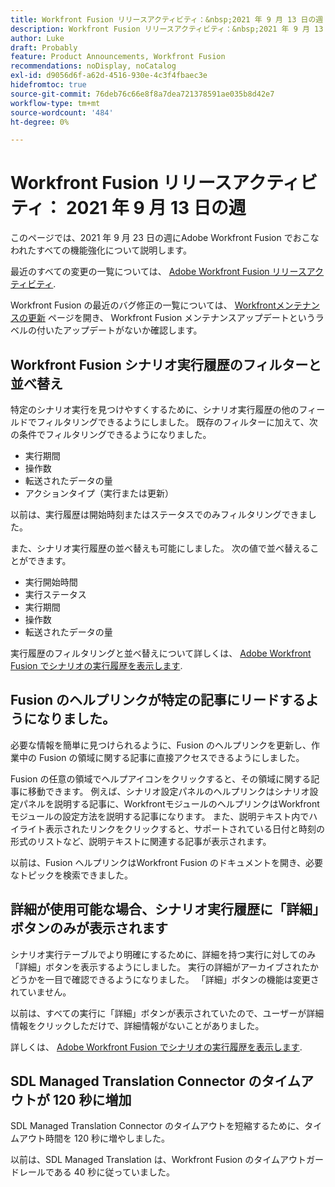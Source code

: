```yaml
---
title: Workfront Fusion リリースアクティビティ：&nbsp;2021 年 9 月 13 日の週
description: Workfront Fusion リリースアクティビティ：&nbsp;2021 年 9 月 13 日の週
author: Luke
draft: Probably
feature: Product Announcements, Workfront Fusion
recommendations: noDisplay, noCatalog
exl-id: d9056d6f-a62d-4516-930e-4c3f4fbaec3e
hidefromtoc: true
source-git-commit: 76deb76c66e8f8a7dea721378591ae035b8d42e7
workflow-type: tm+mt
source-wordcount: '484'
ht-degree: 0%

---
```


# Workfront Fusion リリースアクティビティ： 2021 年 9 月 13 日の週

このページでは、2021 年 9 月 23 日の週にAdobe Workfront Fusion でおこなわれたすべての機能強化について説明します。

最近のすべての変更の一覧については、 [Adobe Workfront Fusion リリースアクティビティ](../../../product-announcements/product-releases/fusion-release-activity/fusion-release-activity.md).

Workfront Fusion の最近のバグ修正の一覧については、 [Workfrontメンテナンスの更新](https://experienceleague.adobe.com/docs/workfront-known-issues/releases/current-updates.html) ページを開き、 Workfront Fusion メンテナンスアップデートというラベルの付いたアップデートがないか確認します。

## Workfront Fusion シナリオ実行履歴のフィルターと並べ替え

特定のシナリオ実行を見つけやすくするために、シナリオ実行履歴の他のフィールドでフィルタリングできるようにしました。 既存のフィルターに加えて、次の条件でフィルタリングできるようになりました。

* 実行期間
* 操作数
* 転送されたデータの量
* アクションタイプ（実行または更新）

以前は、実行履歴は開始時刻またはステータスでのみフィルタリングできました。

また、シナリオ実行履歴の並べ替えも可能にしました。 次の値で並べ替えることができます。

* 実行開始時間
* 実行ステータス
* 実行期間
* 操作数
* 転送されたデータの量

実行履歴のフィルタリングと並べ替えについて詳しくは、 [Adobe Workfront Fusion でシナリオの実行履歴を表示します](../../../workfront-fusion/scenarios/view-scenario-execution-history.md).

## Fusion のヘルプリンクが特定の記事にリードするようになりました。

必要な情報を簡単に見つけられるように、Fusion のヘルプリンクを更新し、作業中の Fusion の領域に関する記事に直接アクセスできるようにしました。

Fusion の任意の領域でヘルプアイコンをクリックすると、その領域に関する記事に移動できます。 例えば、シナリオ設定パネルのヘルプリンクはシナリオ設定パネルを説明する記事に、WorkfrontモジュールのヘルプリンクはWorkfrontモジュールの設定方法を説明する記事になります。 また、説明テキスト内でハイライト表示されたリンクをクリックすると、サポートされている日付と時刻の形式のリストなど、説明テキストに関連する記事が表示されます。

以前は、Fusion ヘルプリンクはWorkfront Fusion のドキュメントを開き、必要なトピックを検索できました。

## 詳細が使用可能な場合、シナリオ実行履歴に「詳細」ボタンのみが表示されます

シナリオ実行テーブルでより明確にするために、詳細を持つ実行に対してのみ「詳細」ボタンを表示するようにしました。 実行の詳細がアーカイブされたかどうかを一目で確認できるようになりました。 「詳細」ボタンの機能は変更されていません。

以前は、すべての実行に「詳細」ボタンが表示されていたので、ユーザーが詳細情報をクリックしただけで、詳細情報がないことがありました。

詳しくは、 [Adobe Workfront Fusion でシナリオの実行履歴を表示します](../../../workfront-fusion/scenarios/view-scenario-execution-history.md).

## SDL Managed Translation Connector のタイムアウトが 120 秒に増加

SDL Managed Translation Connector のタイムアウトを短縮するために、タイムアウト時間を 120 秒に増やしました。

以前は、SDL Managed Translation は、Workfront Fusion のタイムアウトガードレールである 40 秒に従っていました。
